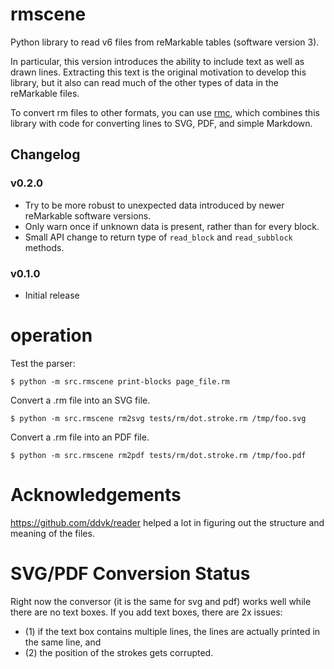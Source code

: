 # rmscene

Python library to read v6 files from reMarkable tables (software version 3).

In particular, this version introduces the ability to include text as well as drawn lines. Extracting this text is the original motivation to develop this library, but it also can read much of the other types of data in the reMarkable files.

To convert rm files to other formats, you can use [rmc](https://github.com/ricklupton/rmc), which combines this library with code for converting lines to SVG, PDF, and simple Markdown.

## Changelog

### v0.2.0

- Try to be more robust to unexpected data introduced by newer reMarkable software versions.
- Only warn once if unknown data is present, rather than for every block.
- Small API change to return type of `read_block` and `read_subblock` methods.

### v0.1.0

- Initial release


# operation

Test the parser:
``` shellsession
$ python -m src.rmscene print-blocks page_file.rm
```

Convert a .rm file into an SVG file.
``` shellsession
$ python -m src.rmscene rm2svg tests/rm/dot.stroke.rm /tmp/foo.svg
```

Convert a .rm file into an PDF file.
``` shellsession
$ python -m src.rmscene rm2pdf tests/rm/dot.stroke.rm /tmp/foo.pdf
```

# Acknowledgements

https://github.com/ddvk/reader helped a lot in figuring out the structure and meaning of the files.


# SVG/PDF Conversion Status

Right now the conversor (it is the same for svg and pdf) works well while there are no text boxes. If you add text boxes, there are 2x issues:
* (1) if the text box contains multiple lines, the lines are actually printed in the same line, and
* (2) the position of the strokes gets corrupted.
